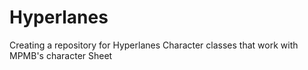 # Hyperlanes
Creating a repository for Hyperlanes Character classes that work with MPMB's character Sheet
